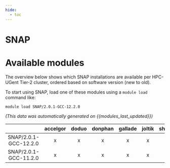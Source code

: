 ```yaml
---
hide:
  - toc
---
```


SNAP
====

# Available modules


The overview below shows which SNAP installations are available per HPC-UGent Tier-2 cluster, ordered based on software version (new to old).

To start using SNAP, load one of these modules using a `module load` command like:

```shell
module load SNAP/2.0.1-GCC-12.2.0
```

*(This data was automatically generated on {{modules_last_updated}})*  

| |accelgor|doduo|donphan|gallade|joltik|shinx|skitty|
| :---: | :---: | :---: | :---: | :---: | :---: | :---: | :---: |
|SNAP/2.0.1-GCC-12.2.0|x|x|x|x|x|-|-|
|SNAP/2.0.1-GCC-11.2.0|x|x|x|x|x|-|-|
